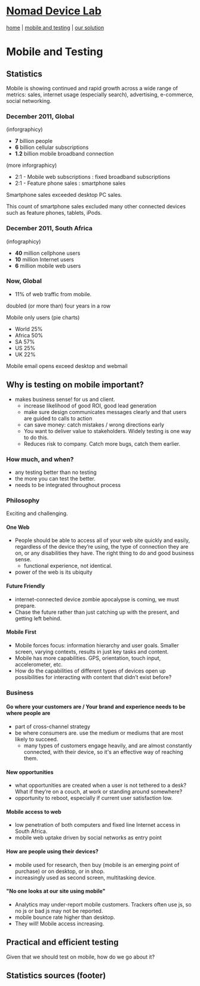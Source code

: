 # [Nomad Device Lab](index.md)

[home](index.md) | [mobile and testing](mobile-and-testing.md) | [our solution](our-solution.md)

# Mobile and Testing

## Statistics

Mobile is showing continued and rapid growth across a wide range of metrics: sales, internet usage (especially search), advertising, e-commerce, social networking.

### December 2011, Global

(inforgraphicy)

* **7** billion people
* **6** billion cellular subscriptions
* **1.2** billion mobile broadband connection

(more inforgraphicy)

* 2:1 - Mobile web subscriptions : fixed broadband subscriptions
* 2:1 - Feature phone sales : smartphone sales

Smartphone sales exceeded desktop PC sales.

This count of smartphone sales excluded many other connected devices such as feature phones, tablets, iPods.

### December 2011, South Africa

(infographicy)

* **40** million cellphone users
* **10** million Internet users
* **6** million mobile web users

### Now, Global

* 11% of web traffic from mobile.

doubled (or more than) four years in a row

Mobile only users (pie charts)

* World 25%
* Africa 50%
* SA 57%
* US 25%
* UK 22%

Mobile email opens exceed desktop and webmail



## Why is testing on mobile important?

* makes business sense! for us and client.
	* increase likelihood of good ROI, good lead generation
	* make sure design communicates messages clearly and that users are guided to calls to action
	* can save money: catch mistakes / wrong directions early
	* You want to deliver value to stakeholders. Widely testing is one way to do this.
	* Reduces risk to company. Catch more bugs, catch them earlier.

### How much, and when?

* any testing better than no testing
* the more you can test the better.
* needs to be integrated throughout process


### Philosophy

Exciting and challenging.

#### One Web

* People should be able to access all of your web site quickly and easily, regardless of the device they’re using, the type of connection they are on, or any disabilities they have. The right thing to do and good business sense.
	* functional experience, not identical.
* power of the web is its ubiquity

#### Future Friendly

* internet-connected device zombie apocalypse is coming, we must prepare.
* Chase the future rather than just catching up with the present, and getting left behind.

#### Mobile First

* Mobile forces focus: information hierarchy and user goals. Smaller screen, varying contexts, results in just key tasks and content.
* Mobile has more capabilities. GPS, orientation, touch input, accelerometer, etc.
* How do the capabilities of different types of devices open up possibilities for interacting with content that didn’t exist before?


### Business

#### Go where your customers are / Your brand and experience needs to be where people are

* part of cross-channel strategy
* be where consumers are.  use the medium or mediums that are most likely to succeed.
	* many types of customers engage heavily, and are almost constantly connected, with their device, so it's an effective way of reaching them.

#### New opportunities

* what opportunities are created when a user is not tethered to a desk? What if they’re on a couch, at work or standing around somewhere?
* opportunity to reboot, especially if current user satisfaction low.

#### Mobile access to web

* low penetration of both computers and fixed line Internet access in South Africa.
* mobile web uptake driven by social networks as entry point

#### How are people using their devices?

* mobile used for research, then buy (mobile is an emerging point of purchase) or on desktop, or in shop.
* increasingly used as second screen, multitasking device.

#### "No one looks at our site using mobile"

* Analytics may under-report mobile customers. Trackers often use js, so no js or bad js may not be reported.
* mobile bounce rate higher than desktop.
* They will! Mobile access increasing.


## Practical and efficient testing

Given that we should test on mobile, how do we go about it?



## Statistics sources (footer)






